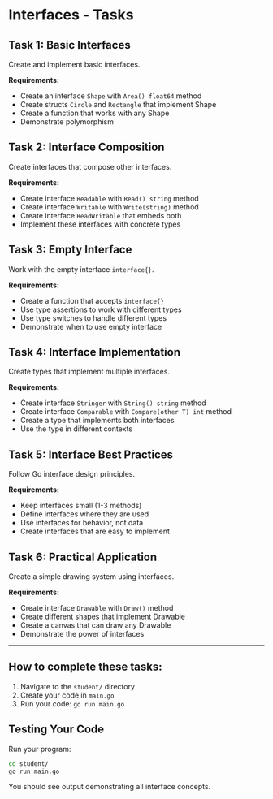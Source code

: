# Interfaces - Tasks

## Task 1: Basic Interfaces
Create and implement basic interfaces.

**Requirements:**
- Create an interface `Shape` with `Area() float64` method
- Create structs `Circle` and `Rectangle` that implement Shape
- Create a function that works with any Shape
- Demonstrate polymorphism

## Task 2: Interface Composition
Create interfaces that compose other interfaces.

**Requirements:**
- Create interface `Readable` with `Read() string` method
- Create interface `Writable` with `Write(string)` method
- Create interface `ReadWritable` that embeds both
- Implement these interfaces with concrete types

## Task 3: Empty Interface
Work with the empty interface `interface{}`.

**Requirements:**
- Create a function that accepts `interface{}`
- Use type assertions to work with different types
- Use type switches to handle different types
- Demonstrate when to use empty interface

## Task 4: Interface Implementation
Create types that implement multiple interfaces.

**Requirements:**
- Create interface `Stringer` with `String() string` method
- Create interface `Comparable` with `Compare(other T) int` method
- Create a type that implements both interfaces
- Use the type in different contexts

## Task 5: Interface Best Practices
Follow Go interface design principles.

**Requirements:**
- Keep interfaces small (1-3 methods)
- Define interfaces where they are used
- Use interfaces for behavior, not data
- Create interfaces that are easy to implement

## Task 6: Practical Application
Create a simple drawing system using interfaces.

**Requirements:**
- Create interface `Drawable` with `Draw()` method
- Create different shapes that implement Drawable
- Create a canvas that can draw any Drawable
- Demonstrate the power of interfaces

---

## How to complete these tasks:

1. Navigate to the `student/` directory
2. Create your code in `main.go`
3. Run your code: `go run main.go`


## Testing Your Code

Run your program:
```bash
cd student/
go run main.go
```

You should see output demonstrating all interface concepts.